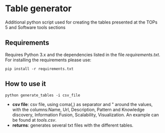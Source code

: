 # Table generator

Additional python script used for creating the tables presented at the TOPs 5 and Software tools sections

## Requirements

Requires Python 3.x and the dependencies listed in the file *requirements.txt*. For installing the requirements please use:

`pip install -r requirements.txt`

## How to use it

`python generate_tables -i csv_file`

* **csv file**: csv file, using coma(,) as separator and " around the values, with the columns:Name, Url, Description, Pattern and Knowledge discovery, Information Fusion, Scalability, Visualization. An example can be found at *tools.csv*.
* **returns**: generates several txt files with the different tables. 
